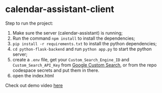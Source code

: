 # calendar-assistant-client

Step to run the project:
1. Make sure the server (calendar-assistant) is running;
2. Run the command `npm install` to install the dependencies;
3. `pip install -r requirements.txt` to install the python dependencies;
4. `cd python-flask-backend` and run `python app.py` to start the python server;
5. create a `.env` file, get your `Custom_Search_Engine_ID` and `Custom_Search_API_Key` from [Google Custom Search](https://developers.google.com/custom-search/v1/overview), or from the repo codespace secrets and put them in there.
5. open the index.html

Check out demo video [here](https://drive.google.com/file/d/1XThMTPjJc1QKS5Yfwm6dJz_-fGawMcR0/view?usp=sharing)